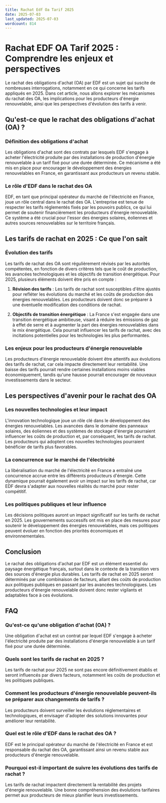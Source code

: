 ```yaml
---
title: Rachat Edf Oa Tarif 2025
date: 2025-07-03
last_updated: 2025-07-03
wordcount: 814
---
```


# Rachat EDF OA Tarif 2025 : Comprendre les enjeux et perspectives

Le rachat des obligations d'achat (OA) par EDF est un sujet qui suscite de nombreuses interrogations, notamment en ce qui concerne les tarifs appliqués en 2025. Dans cet article, nous allons explorer les mécanismes du rachat des OA, les implications pour les producteurs d'énergie renouvelable, ainsi que les perspectives d'évolution des tarifs à venir.

## Qu'est-ce que le rachat des obligations d'achat (OA) ?

### Définition des obligations d'achat

Les obligations d'achat sont des contrats par lesquels EDF s'engage à acheter l'électricité produite par des installations de production d'énergie renouvelable à un tarif fixé pour une durée déterminée. Ce mécanisme a été mis en place pour encourager le développement des énergies renouvelables en France, en garantissant aux producteurs un revenu stable.

### Le rôle d'EDF dans le rachat des OA

EDF, en tant que principal opérateur du marché de l'électricité en France, joue un rôle central dans le rachat des OA. L'entreprise est tenue de respecter les tarifs réglementés fixés par les pouvoirs publics, ce qui lui permet de soutenir financièrement les producteurs d'énergie renouvelable. Ce système a été crucial pour l'essor des énergies solaires, éoliennes et autres sources renouvelables sur le territoire français.

## Les tarifs de rachat en 2025 : Ce que l'on sait

### Évolution des tarifs

Les tarifs de rachat des OA sont régulièrement révisés par les autorités compétentes, en fonction de divers critères tels que le coût de production, les avancées technologiques et les objectifs de transition énergétique. Pour 2025, plusieurs éléments doivent être pris en compte :

1. **Révision des tarifs** : Les tarifs de rachat sont susceptibles d'être ajustés pour refléter les évolutions du marché et les coûts de production des énergies renouvelables. Les producteurs doivent donc se préparer à une éventuelle modification des conditions de rachat.

2. **Objectifs de transition énergétique** : La France s'est engagée dans une transition énergétique ambitieuse, visant à réduire les émissions de gaz à effet de serre et à augmenter la part des énergies renouvelables dans le mix énergétique. Cela pourrait influencer les tarifs de rachat, avec des incitations potentielles pour les technologies les plus performantes.

### Les enjeux pour les producteurs d'énergie renouvelable

Les producteurs d'énergie renouvelable doivent être attentifs aux évolutions des tarifs de rachat, car cela impacte directement leur rentabilité. Une baisse des tarifs pourrait rendre certaines installations moins viables économiquement, tandis qu'une hausse pourrait encourager de nouveaux investissements dans le secteur.

## Les perspectives d'avenir pour le rachat des OA

### Les nouvelles technologies et leur impact

L'innovation technologique joue un rôle clé dans le développement des énergies renouvelables. Les avancées dans le domaine des panneaux solaires, des éoliennes et des systèmes de stockage d'énergie pourraient influencer les coûts de production et, par conséquent, les tarifs de rachat. Les producteurs qui adoptent ces nouvelles technologies pourraient bénéficier de tarifs plus favorables.

### La concurrence sur le marché de l'électricité

La libéralisation du marché de l'électricité en France a entraîné une concurrence accrue entre les différents producteurs d'énergie. Cette dynamique pourrait également avoir un impact sur les tarifs de rachat, car EDF devra s'adapter aux nouvelles réalités du marché pour rester compétitif.

### Les politiques publiques et leur influence

Les décisions politiques auront un impact significatif sur les tarifs de rachat en 2025. Les gouvernements successifs ont mis en place des mesures pour soutenir le développement des énergies renouvelables, mais ces politiques peuvent évoluer en fonction des priorités économiques et environnementales.

## Conclusion

Le rachat des obligations d'achat par EDF est un élément essentiel du paysage énergétique français, surtout dans le contexte de la transition vers des sources d'énergie plus durables. Les tarifs de rachat en 2025 seront déterminés par une combinaison de facteurs, allant des coûts de production aux politiques publiques en passant par les avancées technologiques. Les producteurs d'énergie renouvelable doivent donc rester vigilants et adaptables face à ces évolutions.

## FAQ

### Qu'est-ce qu'une obligation d'achat (OA) ?

Une obligation d'achat est un contrat par lequel EDF s'engage à acheter l'électricité produite par des installations d'énergie renouvelable à un tarif fixé pour une durée déterminée.

### Quels sont les tarifs de rachat en 2025 ?

Les tarifs de rachat pour 2025 ne sont pas encore définitivement établis et seront influencés par divers facteurs, notamment les coûts de production et les politiques publiques.

### Comment les producteurs d'énergie renouvelable peuvent-ils se préparer aux changements de tarifs ?

Les producteurs doivent surveiller les évolutions réglementaires et technologiques, et envisager d'adopter des solutions innovantes pour améliorer leur rentabilité.

### Quel est le rôle d'EDF dans le rachat des OA ?

EDF est le principal opérateur du marché de l'électricité en France et est responsable du rachat des OA, garantissant ainsi un revenu stable aux producteurs d'énergie renouvelable.

### Pourquoi est-il important de suivre les évolutions des tarifs de rachat ?

Les tarifs de rachat impactent directement la rentabilité des projets d'énergie renouvelable. Une bonne compréhension des évolutions tarifaires permet aux producteurs de mieux planifier leurs investissements.